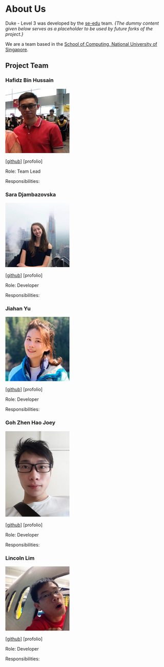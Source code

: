 # About Us

Duke - Level 3 was developed by the [se-edu](https://se-edu.github.io/docs/Team.html) team.
*{The dummy content given below serves as a placeholder to be used by future forks of the project.}*

We are a team based in the [School of Computing, National University of Singapore](http://www.comp.nus.edu.sg/).



## Project Team

### Hafidz Bin Hussain

<img src="./images/9hafidz6.png" alt="drawing" width="200"/>

[[github](https://github.com/9hafidz6)] [profolio]

Role: Team Lead

Responsibilities:

### Sara Djambazovska

<img src="./images/saradj.png" alt="drawing" width="200"/>

[[github](https://github.com/saradj/)] [profolio]

Role: Developer

Responsibilities:

### Jiahan Yu

<img src="./images/virginiayu.png" alt="drawing" width="200"/>

[[github](https://github.com/VirginiaYu)] [profolio]

Role: Developer

Responsibilities:

### Goh Zhen Hao Joey

<img src="./images/x3chillax.png" alt="drawing" width="200"/>

[[github](https://github.com/x3chillax)] [profolio]

Role: Developer

Responsibilities:

### Lincoln Lim

<img src="./images/ceglincoln.png" alt="drawing" width="200"/>

[[github](https://github.com/CEGLincoln)] [profolio]

Role: Developer

Responsibilities:
